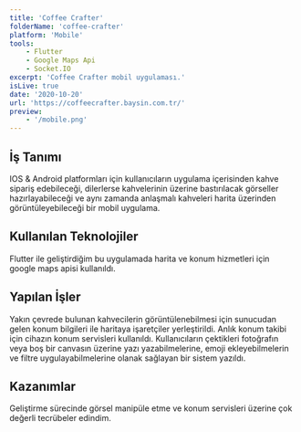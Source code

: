 ```yaml
---
title: 'Coffee Crafter'
folderName: 'coffee-crafter'
platform: 'Mobile'
tools: 
    - Flutter
    - Google Maps Api
    - Socket.IO
excerpt: 'Coffee Crafter mobil uygulaması.'
isLive: true
date: '2020-10-20'
url: 'https://coffeecrafter.baysin.com.tr/'
preview:
    - '/mobile.png'
---
```


## İş Tanımı

IOS & Android platformları için kullanıcıların uygulama içerisinden kahve sipariş edebileceği, dilerlerse kahvelerinin üzerine bastırılacak görseller hazırlayabileceği ve aynı zamanda anlaşmalı kahveleri harita üzerinden görüntüleyebileceği bir mobil uygulama.

## Kullanılan Teknolojiler

Flutter ile geliştirdiğim bu uygulamada harita ve konum hizmetleri için google maps apisi kullanıldı.

## Yapılan İşler

Yakın çevrede bulunan kahvecilerin görüntülenebilmesi için sunucudan gelen konum bilgileri ile haritaya işaretçiler yerleştirildi. Anlık konum takibi için cihazın konum servisleri kullanıldı. Kullanıcıların çektikleri fotoğrafın veya boş bir canvasın üzerine yazı yazabilmelerine, emoji ekleyebilmelerin ve filtre uygulayabilmelerine olanak sağlayan bir sistem yazıldı.

## Kazanımlar

Geliştirme sürecinde görsel manipüle etme ve konum servisleri üzerine çok değerli tecrübeler edindim.